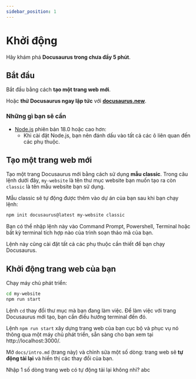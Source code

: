 ```yaml
---
sidebar_position: 1
---
```


# Khởi động

Hãy khám phá **Docusaurus trong chưa đầy 5 phút**.

## Bắt đầu

Bắt đầu bằng cách **tạo một trang web mới**.

Hoặc **thử Docusaurus ngay lập tức** với **[docusaurus.new](https://docusaurus.new)**.

### Những gì bạn sẽ cần

- [Node.js](https://nodejs.org/en/download/) phiên bản 18.0 hoặc cao hơn:
  - Khi cài đặt Node.js, bạn nên đánh dấu vào tất cả các ô liên quan đến các phụ thuộc.

## Tạo một trang web mới

Tạo một trang Docusaurus mới bằng cách sử dụng **mẫu classic**. Trong câu lệnh dưới đây, `my-website` là tên thư mục website bạn muốn tạo ra còn `classic` là tên mẫu website bạn sử dụng.

Mẫu classic sẽ tự động được thêm vào dự án của bạn sau khi bạn chạy lệnh:

```bash
npm init docusaurus@latest my-website classic
```

Bạn có thể nhập lệnh này vào Command Prompt, Powershell, Terminal hoặc bất kỳ terminal tích hợp nào của trình soạn thảo mã của bạn.

Lệnh này cũng cài đặt tất cả các phụ thuộc cần thiết để bạn chạy Docusaurus.

## Khởi động trang web của bạn

Chạy máy chủ phát triển:

```bash
cd my-website
npm run start
```

Lệnh `cd` thay đổi thư mục mà bạn đang làm việc. Để làm việc với trang Docusaurus mới tạo, bạn cần điều hướng terminal đến đó.

Lệnh `npm run start` xây dựng trang web của bạn cục bộ và phục vụ nó thông qua một máy chủ phát triển, sẵn sàng cho bạn xem tại http://localhost:3000/.

Mở `docs/intro.md` (trang này) và chỉnh sửa một số dòng: trang web sẽ **tự động tải lại** và hiển thị các thay đổi của bạn.

Nhập 1 số dòng trang web có tự động tải lại không nhỉ?
abc